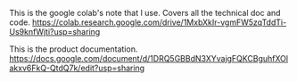 This is the google colab's note that I use. Covers all the technical doc and code.
https://colab.research.google.com/drive/1MxbXkIr-vgmFW5zqTddTi-Us9knfWjti?usp=sharing


This is the product documentation.
https://docs.google.com/document/d/1DRQ5GBBdN3XYvajgFQKCBguhfXOlakxv6FkQ-QtdQ7k/edit?usp=sharing

